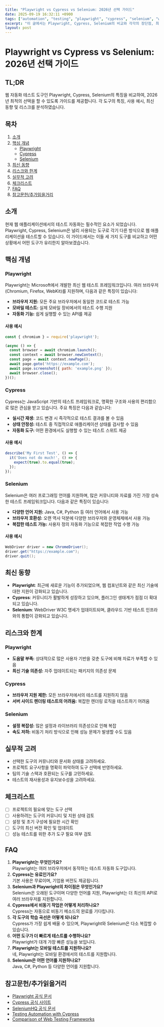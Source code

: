 ```yaml
---
title: "Playwright vs Cypress vs Selenium: 2026년 선택 가이드"
date: 2025-09-19 16:32:11 +0900
tags: ["automation", "testing", "playwright", "cypress", "selenium", "web-development"]
excerpt: "이 글에서는 Playwright, Cypress, Selenium의 비교와 각각의 장단점, 최신 동향, 실무적 고려 사항들을 다룹니다."
layout: post
---
```


# Playwright vs Cypress vs Selenium: 2026년 선택 가이드

## TL;DR
웹 자동화 테스트 도구인 Playwright, Cypress, Selenium의 특징을 비교하여, 2026년 최적의 선택을 할 수 있도록 가이드를 제공합니다. 각 도구의 특징, 사용 예시, 최신 동향 및 리스크를 분석하였습니다.

## 목차
1. [소개](#소개)
2. [핵심 개념](#핵심-개념)
   - [Playwright](#playwright)
   - [Cypress](#cypress)
   - [Selenium](#selenium)
3. [최신 동향](#최신-동향)
4. [리스크와 한계](#리스크와-한계)
5. [실무적 고려](#실무적-고려)
6. [체크리스트](#체크리스트)
7. [FAQ](#faq)
8. [참고문헌/추가읽을거리](#참고문헌추가읽을거리)

## 소개
현재 웹 애플리케이션에서의 테스트 자동화는 필수적인 요소가 되었습니다. Playwright, Cypress, Selenium은 널리 사용되는 도구로 각기 다른 방식으로 웹 애플리케이션을 테스트할 수 있습니다. 이 가이드에서는 이들 세 가지 도구를 비교하고 어떤 상황에서 어떤 도구가 유리한지 알아보겠습니다.

## 핵심 개념
### Playwright
Playwright는 Microsoft에서 개발한 최신 웹 테스트 프레임워크입니다. 여러 브라우저(Chromium, Firefox, WebKit)를 지원하며, 다음과 같은 특징이 있습니다:
- **브라우저 지원:** 모든 주요 브라우저에서 동일한 코드로 테스트 가능
- **모바일 테스트:** 실제 모바일 장비에서의 테스트 수행 지원
- **자동화 기능:** 쉽게 실행할 수 있는 API를 제공

#### 사용 예시
```javascript
const { chromium } = require('playwright');

(async () => {
  const browser = await chromium.launch();
  const context = await browser.newContext();
  const page = await context.newPage();
  await page.goto('https://example.com');
  await page.screenshot({ path: 'example.png' });
  await browser.close();
})();
```

### Cypress
Cypress는 JavaScript 기반의 테스트 프레임워크로, 명확한 구조와 사용의 편리함으로 많은 관심을 받고 있습니다. 주요 특징은 다음과 같습니다:
- **실시간 재생:** 코드 변경 시 즉각적으로 테스트 결과를 볼 수 있음
- **상태 안정성:** 테스트 중 직접적으로 애플리케이션 상태를 검사할 수 있음
- **자동화 도구:** 어떤 환경에서도 실행할 수 있는 테스트 스위트 제공

#### 사용 예시
```javascript
describe('My First Test', () => {
  it('Does not do much!', () => {
    expect(true).to.equal(true);
  });
});
```

### Selenium
Selenium은 여러 프로그래밍 언어를 지원하며, 많은 커뮤니티와 자료를 가진 가장 성숙한 테스트 프레임워크입니다. 다음과 같은 특징이 있습니다:
- **다양한 언어 지원:** Java, C#, Python 등 여러 언어에서 사용 가능
- **브라우저 호환성:** 오랜 역사 덕분에 다양한 브라우저와 운영체제에서 사용 가능
- **복잡한 테스트 가능:** 사용자 정의 자동화 기능으로 복잡한 작업 수행 가능

#### 사용 예시
```java
WebDriver driver = new ChromeDriver();
driver.get("https://example.com");
driver.quit();
```

## 최신 동향
- **Playwright**: 최근에 새로운 기능이 추가되었으며, 웹 컴포넌트와 같은 최신 기술에 대한 지원이 강화되고 있습니다.
- **Cypress**: 커뮤니티가 활발하게 성장하고 있으며, 플러그인 생태계가 점점 더 확대되고 있습니다.
- **Selenium**: WebDriver W3C 명세가 업데이트되며, 클라우드 기반 테스트 인프라와의 통합이 강화되고 있습니다.

## 리스크와 한계
### Playwright
- **도움말 부족:** 상대적으로 많은 사용자 기반을 갖춘 도구에 비해 자료가 부족할 수 있음
- **최신 기술 의존성:** 자주 업데이트되는 패키지의 의존성 문제

### Cypress
- **브라우저 지원 제한:** 모든 브라우저에서의 테스트를 지원하지 않음
- **서버 사이드 렌더링 테스트의 어려움:** 복잡한 렌더링 로직을 테스트하기 어려움

### Selenium
- **설정 복잡성:** 많은 설정과 라이브러리 의존성으로 인해 복잡
- **속도 저하:** 비동기 처리 방식으로 인해 성능 문제가 발생할 수도 있음

## 실무적 고려
- 선택한 도구의 커뮤니티와 문서화 상태를 고려하세요.
- 프로젝트 요구사항을 명확히 파악하여 도구 선택에 반영하세요.
- 팀의 기술 스택과 호환되는 도구를 고민하세요.
- 테스트의 재사용성과 유지보수성을 고려하세요.

## 체크리스트
- [ ] 프로젝트의 필요에 맞는 도구 선택
- [ ] 사용하려는 도구의 커뮤니티 및 지원 상태 검토
- [ ] 설정 및 초기 구성에 필요한 시간 확인
- [ ] 도구의 최신 버전 확인 및 업데이트
- [ ] 성능 테스트를 위한 추가 도구 필요 여부 검토

## FAQ
1. **Playwright는 무엇인가요?**  
   Playwright는 여러 브라우저에서 동작하는 테스트 자동화 도구입니다.
2. **Cypress는 유료인가요?**  
   기본 사용은 무료이며, 기업용 버전도 제공됩니다.
3. **Selenium과 Playwright의 차이점은 무엇인가요?**  
   Selenium은 오래된 도구이며 다양한 언어를 지원, Playwright는 더 최신의 API로 여러 브라우저를 지원합니다.
4. **Cypress에서 비동기 작업은 어떻게 처리하나요?**  
   Cypress는 자동으로 비동기 메소드의 완료를 기다립니다.
5. **각 도구의 학습 곡선은 어떻게 되나요?**  
   Cypress가 가장 쉽게 배울 수 있으며, Playwright와 Selenium은 다소 복잡할 수 있습니다.
6. **어떤 도구가 더 빠르게 테스트를 수행하나요?**  
   Playwright가 대개 가장 빠른 성능을 보입니다.
7. **Playwright는 모바일 테스트를 지원하나요?**  
   네, Playwright는 모바일 환경에서의 테스트를 지원합니다.
8. **Selenium은 어떤 언어를 지원하나요?**  
   Java, C#, Python 등 다양한 언어를 지원합니다.

## 참고문헌/추가읽을거리
- [Playwright 공식 문서](https://playwright.dev/docs/intro)
- [Cypress 공식 사이트](https://www.cypress.io)
- [SeleniumHQ 공식 문서](https://www.selenium.dev/documentation/en/)
- [Testing Automation with Cypress](https://medium.com/@yourname/testing-automation-with-cypress-123456)
- [Comparison of Web Testing Frameworks](https://example.com/comparison-web-testing-frameworks)
